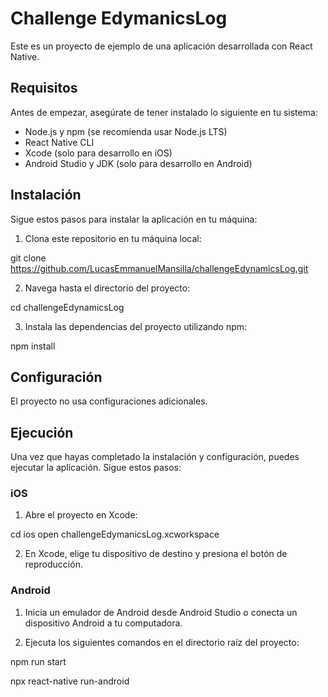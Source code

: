 # Challenge EdymanicsLog

Este es un proyecto de ejemplo de una aplicación desarrollada con React Native.

## Requisitos

Antes de empezar, asegúrate de tener instalado lo siguiente en tu sistema:

- Node.js y npm (se recomienda usar Node.js LTS)
- React Native CLI
- Xcode (solo para desarrollo en iOS)
- Android Studio y JDK (solo para desarrollo en Android)

## Instalación

Sigue estos pasos para instalar la aplicación en tu máquina:

1. Clona este repositorio en tu máquina local:

git clone https://github.com/LucasEmmanuelMansilla/challengeEdynamicsLog.git

2. Navega hasta el directorio del proyecto:

cd challengeEdynamicsLog

3. Instala las dependencias del proyecto utilizando npm:

npm install

## Configuración

El proyecto no usa configuraciones adicionales.

## Ejecución

Una vez que hayas completado la instalación y configuración, puedes ejecutar la aplicación. Sigue estos pasos:

### iOS

1. Abre el proyecto en Xcode:

cd ios
open challengeEdymanicsLog.xcworkspace

2. En Xcode, elige tu dispositivo de destino y presiona el botón de reproducción.

### Android

1. Inicia un emulador de Android desde Android Studio o conecta un dispositivo Android a tu computadora.

2. Ejecuta los siguientes comandos en el directorio raíz del proyecto:

npm run start

npx react-native run-android


